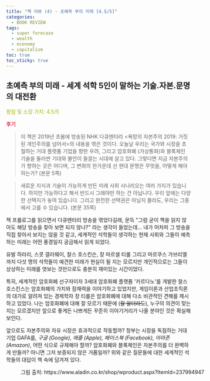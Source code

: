 ```yaml
---
title: "책 리뷰 (4) - 초예측 부의 미래 [4.5/5]"
categories:
  - BOOK REVIEW
tags:
  - super forecase
  - wealth
  - economy
  - capitalism
toc: true
toc_sticky: true
---
```


## 초예측 부의 미래 - 세계 석학 5인이 말하는 기술.자본.문명의 대전환

<span style="color:#AEB404">평점 및 소장 가치: 4.5/5</span>

<span style="color:#E03050"><b>후기</b></span>

> 이 책은 2019년 초봄에 방송된 NHK 다큐멘터리 <욕망의 자본주의 2019: 거짓된 개인주의를 넘어서>의 내용을 엮은 것이다. 오늘날 우리는 국가와 시장을 초월하는 거대 플랫폼 기업을 향한 우려, 그리고 암호화폐 (가상통화)와 블록체인 기술을 둘러싼 기대와 불안이 들끌는 시대에 살고 있다. 그렇다면 지금 자본주의가 향하는 곳은 어디며, 그 변화의 한가운데 선 현대 문명은 무엇을, 어떻게 해야하는가?
(본문 5쪽)

>새로운 지식과 기술이 가능하게 만든 미래 사회 시나리오는 여러 가지가 있습니다. 하지만 가능하다고 해서 반드시 그래야만 하는 건 아닙니다. 우리 앞에는 다양한 선택지가 놓여 있습니다. 그리고 완전한 선택권은 아닐지 몰라도, 우리는 그중에서 고를 수 있습니다.
(본문 35쪽)

책 프롤로그를 읽으면서 다큐멘터리 방송을 엮었다길래, 문득 "그럼 굳이 책을 읽지 않아도 해당 방송을 찾아 보면 되지 않나?" 라는 생각이 들었는데... 내가 어차피 그 방송을 직접 찾아서 보지는 않을 것 같고, 세계적인 석학들이 생각하는 현재 사회와 그들이 예측하는 미래는 어떤 풍경일지 궁금해서 읽게 되었다.

유발 하라리, 스콧 갤러웨이, 찰스 호스킨슨, 장 마르셀 티롤 그리고 마르쿠스 가브리엘까지 다섯 명의 석학들이 예견한 미래가 현실이 될 지는 모르지만 개인적으로는 그들이 상상하는 미래를 엿보는 것만으로도 충분히 재미있는 시간이었다.

특히, 세계적인 암호화폐 선구자이자 3세대 암호화폐 플랫폼 '카르다노'를 개발한 찰스 호스킨스는 암호화폐의 가치와 잠재력을 이야기하고 있었지만, 게임이론과 산업조직론의 대가로 알려져 있는 경제학자 장 티롤은 암호화폐에 대해 다소 비관적인 견해를 제시하고 있었다. 나는 암호화폐에 대해 잘 모르기 때문에 (~~잘 알더라도~~), 누구의 의견이 맞는지는 모르겠지만 앞으로 좋게든 나쁘게든 꾸준히 이야기거리가 나올 분야인 것은 확실해보인다.

앞으로도 자본주의와 자유 시장은 효과적으로 작동할까? 정부는 시장을 독점하는 거대 기업 GAFA를, *구글 (Google), 애플 (Apple), 페이스북 (Facebook), 아마존 (Amazon)*, 어떤 식으로 규제해야 할까? 암호화폐와 블록체인은 자본주의를 더 완벽하게 만들까? 아니면 그저 보증되지 않은 거품일까? 위와 같은 질문들에 대한 세계적인 석학들의 대답이 책 속에 담겨져 있다.

<figure style="width: 100%">
  <img src="{{ site.url }}{{ site.baseurl }}/assets/images/book4.png" alt="">
  <figcaption>그림 출처: https://www.aladin.co.kr/shop/wproduct.aspx?ItemId=237994947</figcaption>
</figure>